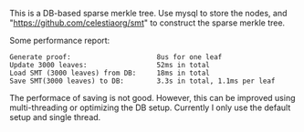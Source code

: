 This is a DB-based sparse merkle tree. Use mysql to store the nodes, and "https://github.com/celestiaorg/smt" to construct the sparse merkle tree.


Some performance report:
```
Generate proof:                     8us for one leaf
Update 3000 leaves:                 52ms in total
Load SMT (3000 leaves) from DB:     18ms in total
Save SMT(3000 leaves) to DB:        3.3s in total, 1.1ms per leaf      
```
The performace of saving is not good. However, this can be improved using multi-threading or optimizing the DB setup. Currently I only use the default setup and single thread.
